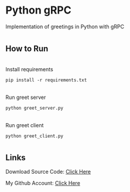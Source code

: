 # Python gRPC

Implementation of greetings in Python with gRPC

#

## How to Run

<br>
Install requirements

```
pip install -r requirements.txt
```

<br>
Run greet server

```
python greet_server.py
```

<br>
Run greet client

```
python greet_client.py
```

#

## Links

Download Source Code: [Click Here](https://github.com/dori-dev/python-gRPC/archive/refs/heads/master.zip)

My Github Account: [Click Here](https://github.com/dori-dev/)
